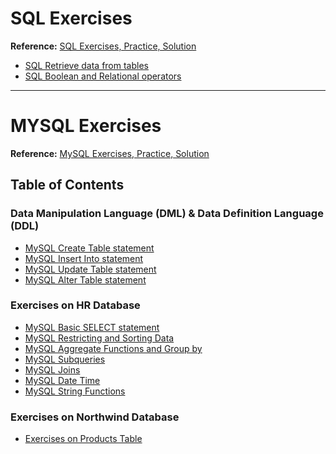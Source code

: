 # SQL Exercises

**Reference:** [SQL Exercises, Practice, Solution](https://www.w3resource.com/sql-exercises/index.php)

* [SQL Retrieve data from tables](https://github.com/chyneyee/Nothing-Better-To-Do/tree/main/SQL/MariaDB-MySQL/w3resource/SQL-RetrieveData)
* [SQL Boolean and Relational operators](https://github.com/chyneyee/Nothing-Better-To-Do/tree/main/SQL/MariaDB-MySQL/w3resource/SQL-BooleanRelational)



---

# MYSQL Exercises

**Reference:** [MySQL Exercises, Practice, Solution](https://www.w3resource.com/mysql-exercises/)



## Table of Contents

### Data Manipulation Language (DML) & Data Definition Language (DDL)
  * [MySQL Create Table statement](https://github.com/chyneyee/Nothing-Better-To-Do/tree/main/SQL/MariaDB-MySQL/w3resource/Create-Table)
  * [MySQL Insert Into statement](https://github.com/chyneyee/Nothing-Better-To-Do/blob/main/SQL/MariaDB-MySQL/w3resource/Insert-Into/)
  * [MySQL Update Table statement](https://github.com/chyneyee/Nothing-Better-To-Do/tree/main/SQL/MariaDB-MySQL/w3resource/Update-Table)
  * [MySQL Alter Table statement](https://github.com/chyneyee/Nothing-Better-To-Do/tree/main/SQL/MariaDB-MySQL/w3resource/Alter-Table)

### Exercises on HR Database
  * [MySQL Basic SELECT statement](https://github.com/chyneyee/Nothing-Better-To-Do/tree/main/SQL/MariaDB-MySQL/w3resource/HRDB-BasicSelect)
  * [MySQL Restricting and Sorting Data](https://github.com/chyneyee/Nothing-Better-To-Do/tree/main/SQL/MariaDB-MySQL/w3resource/HRDB-RestrictSorting)
  * [MySQL Aggregate Functions and Group by](https://github.com/chyneyee/Nothing-Better-To-Do/tree/main/SQL/MariaDB-MySQL/w3resource/HRDB-AggregateGroupBy)
  * [MySQL Subqueries](https://github.com/chyneyee/Nothing-Better-To-Do/tree/main/SQL/MariaDB-MySQL/w3resource/HRDB-Subqueries)
  * [MySQL Joins](https://github.com/chyneyee/Nothing-Better-To-Do/tree/main/SQL/MariaDB-MySQL/w3resource/HRDB-Joins)
  * [MySQL Date Time](https://github.com/chyneyee/Nothing-Better-To-Do/tree/main/SQL/MariaDB-MySQL/w3resource/HRDB-DateTime)
  * [MySQL String Functions](https://github.com/chyneyee/Nothing-Better-To-Do/tree/main/SQL/MariaDB-MySQL/w3resource/HRDB-String)

### Exercises on Northwind Database
  * [Exercises on Products Table](https://github.com/chyneyee/Nothing-Better-To-Do/tree/main/SQL/MariaDB-MySQL/w3resource/NorthwindDB)
 
